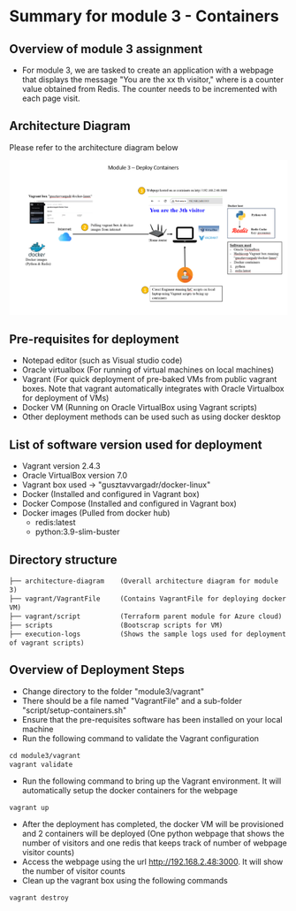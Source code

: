 # Summary for module 3 - Containers

## Overview of module 3 assignment
- For module 3, we are tasked to create an application with a webpage that displays the message "You are the xx th visitor,"
where <x> is a counter value obtained from Redis. The counter needs to be incremented with each page visit.


## Architecture Diagram
Please refer to the architecture diagram below

![Module 3 - Architecture Diagram](architecture-diagram/module3-diagram.png)



## Pre-requisites for deployment
- Notepad editor (such as Visual studio code)
- Oracle virtualbox (For running of virtual machines on local machines)
- Vagrant (For quick deployment of pre-baked VMs from public vagrant boxes. Note that vagrant automatically integrates with Oracle Virtualbox for deployment of VMs)
- Docker VM (Running on Oracle VirtualBox using Vagrant scripts)
- Other deployment methods can be used such as using docker desktop


## List of software version used for deployment
- Vagrant version 2.4.3
- Oracle VirtualBox version 7.0
- Vagrant box used -> "gusztavvargadr/docker-linux"
- Docker (Installed and configured in Vagrant box)
- Docker Compose (Installed and configured in Vagrant box)
- Docker images (Pulled from docker hub)
  - redis:latest
  - python:3.9-slim-buster


## Directory structure 

```
├── architecture-diagram    (Overall architecture diagram for module 3)
├── vagrant/VagrantFile     (Contains VagrantFile for deploying docker VM)
├── vagrant/script          (Terraform parent module for Azure cloud)
├── scripts                 (Bootscrap scripts for VM)
├── execution-logs          (Shows the sample logs used for deployment of vagrant scripts)
```


## Overview of Deployment Steps
- Change directory to the folder "module3/vagrant"
- There should be a file named "VagrantFile" and a sub-folder "script/setup-containers.sh"
- Ensure that the pre-requisites software has been installed on your local machine
- Run the following command to validate the Vagrant configuration
```
cd module3/vagrant
vagrant validate
```
- Run the following command to bring up the Vagrant environment. It will automatically setup the docker containers for the webpage
```
vagrant up
```
- After the deployment has completed, the docker VM will be provisioned and 2 containers will be deployed (One python webpage that shows the number of visitors and one redis that keeps track of number of webpage visitor counts)
- Access the webpage using the url http://192.168.2.48:3000. It will show the number of visitor counts
- Clean up the vagrant box using the following commands
```
vagrant destroy
```